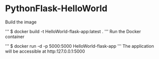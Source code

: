 # PythonFlask-HelloWorld

Build the image 

''' $ docker build -t HelloWorld-flask-app:latest . '''
Run the Docker container 

''' $ docker run -d -p 5000:5000 HelloWorld-flask-app '''
The application will be accessible at http:127.0.0.1:5000 
